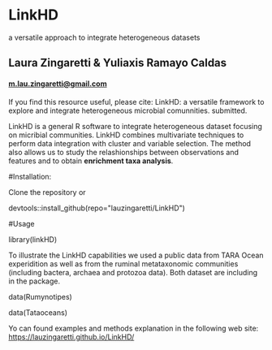 # LinkHD
a versatile approach to integrate heterogeneous datasets
## Laura Zingaretti & Yuliaxis Ramayo Caldas

#### m.lau.zingaretti@gmail.com

If you find this resource useful, please cite: LinkHD: a versatile framework to explore and integrate heterogeneous microbial comunnities. submitted. 

LinkHD is a general R software to integrate heterogeneous dataset focusing on micribial communities. LinkHD combines multivariate techniques to perform data integration with cluster and variable selection.
The method also allows us to study the relashionships between observations and features and to obtain **enrichment taxa analysis**. 

#Installation:

Clone the repository or 

devtools::install_github(repo="lauzingaretti/LinkHD")

#Usage

library(linkHD)

To illustrate the LinkHD capabilities we used a public data from TARA Ocean experidition as well as from the ruminal metataxonomic communities (including bactera, archaea and protozoa data). 
Both dataset are including in the package.

data(Rumynotipes)

data(Tataoceans)

Yo can found examples and methods explanation in the following web site: https://lauzingaretti.github.io/LinkHD/
